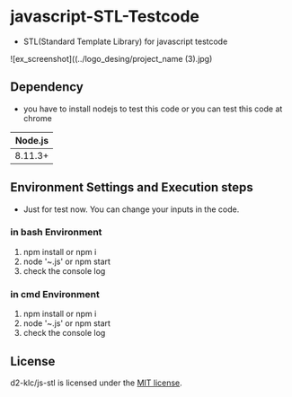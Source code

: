 # javascript-STL-Testcode
- STL(Standard Template Library) for javascript testcode

![ex_screenshot]((../logo_desing/project_name (3).jpg)

## Dependency

- you have to install nodejs to test this code or you can test this code at chrome

| Node.js               |
| --------------------- |
| 8.11.3+               |

## Environment Settings and Execution steps
- Just for test now. You can change your inputs in the code.

### in bash Environment
1. npm install or npm i
2. node '~.js' or npm start
3. check the console log
### in cmd Environment
1. npm install or npm i
2. node '~.js' or npm start
3. check the console log

## License

d2-klc/js-stl is licensed under the [MIT license](https://github.com/d2-klc/js-stl/blob/master/LICENSE).
